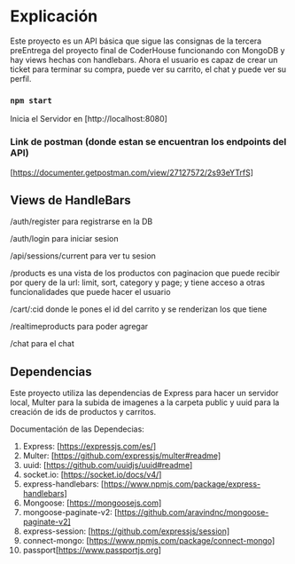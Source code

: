 # Explicación

Este proyecto es un API básica que sigue las consignas de la tercera preEntrega del proyecto final de CoderHouse funcionando con MongoDB y hay views hechas con handlebars. Ahora el usuario es capaz de crear un ticket para terminar su compra, puede ver su carrito, el chat y puede ver su perfil.

### `npm start`

Inicia el Servidor en [http://localhost:8080]


### Link de postman (donde estan se encuentran los endpoints del API)

[https://documenter.getpostman.com/view/27127572/2s93eYTrfS]

## Views de HandleBars

/auth/register para registrarse en la DB

/auth/login para iniciar sesion

/api/sessions/current para ver tu sesion

/products es una vista de los productos con paginacion que puede recibir por query de la url: limit, sort, category y page; y tiene acceso a otras funcionalidades que puede hacer el usuario

/cart/:cid donde le pones el id del carrito y se renderizan los que tiene

/realtimeproducts para poder agregar

/chat para el chat

## Dependencias

Este proyecto utiliza las dependencias de Express para hacer un servidor local, Multer para la subida de imagenes a la carpeta public y uuid para la creación de ids de productos y carritos.

Documentación de las Dependecias:
1. Express: [https://expressjs.com/es/]
2. Multer: [https://github.com/expressjs/multer#readme]
3. uuid: [https://github.com/uuidjs/uuid#readme]
4. socket.io: [https://socket.io/docs/v4/]
5. express-handlebars: [https://www.npmjs.com/package/express-handlebars]
6. Mongoose: [https://mongoosejs.com]
7. mongoose-paginate-v2: [https://github.com/aravindnc/mongoose-paginate-v2]
8. express-session: [https://github.com/expressjs/session]
9. connect-mongo: [https://www.npmjs.com/package/connect-mongo]
10. passport[https://www.passportjs.org]